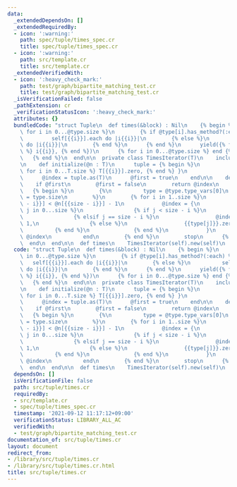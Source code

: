 ```yaml
---
data:
  _extendedDependsOn: []
  _extendedRequiredBy:
  - icon: ':warning:'
    path: spec/tuple/times_spec.cr
    title: spec/tuple/times_spec.cr
  - icon: ':warning:'
    path: src/template.cr
    title: src/template.cr
  _extendedVerifiedWith:
  - icon: ':heavy_check_mark:'
    path: test/graph/bipartite_matching_test.cr
    title: test/graph/bipartite_matching_test.cr
  _isVerificationFailed: false
  _pathExtension: cr
  _verificationStatusIcon: ':heavy_check_mark:'
  attributes: {}
  bundledCode: "struct Tuple\n  def times(&block) : Nil\n    {% begin %}\n      {%\
    \ for i in 0...@type.size %}\n        {% if @type[i].has_method?(:each) %}\n \
    \         self[{{i}}].each do |i{{i}}|\n        {% else %}\n          self[{{i}}].times\
    \ do |i{{i}}|\n        {% end %}\n      {% end %}\n      yield({% for i in 0...@type.size\
    \ %} i{{i}}, {% end %})\n      {% for i in 0...@type.size %} end {% end %}\n \
    \   {% end %}\n  end\n\n  private class TimesIterator(T)\n    include Iterator(T)\n\
    \n    def initialize(@n : T)\n      tuple = {% begin %}\n                { {%\
    \ for i in 0...T.size %} T[{{i}}].zero, {% end %} }\n              {% end %}\n\
    \      @index = tuple.as(T)\n      @first = true\n    end\n\n    def next\n  \
    \    if @first\n        @first = false\n        return @index\n      end\n   \
    \   {% begin %}\n        {%\n          type = @type.type_vars[0]\n          size\
    \ = type.size\n        %}\n        {% for i in 1..size %}\n          if @index[{{size\
    \ - i}}] < @n[{{size - i}}] - 1\n            @index = {\n              {% for\
    \ j in 0...size %}\n                {% if j < size - i %}\n                  @index[{{j}}],\n\
    \                {% elsif j == size - i %}\n                  @index[{{j}}] +\
    \ 1,\n                {% else %}\n                  {{type[j]}}.zero,\n      \
    \          {% end %}\n              {% end %}\n            }\n            return\
    \ @index\n          end\n        {% end %}\n        stop\n      {% end %}\n  \
    \  end\n  end\n\n  def times\n    TimesIterator(self).new(self)\n  end\nend\n"
  code: "struct Tuple\n  def times(&block) : Nil\n    {% begin %}\n      {% for i\
    \ in 0...@type.size %}\n        {% if @type[i].has_method?(:each) %}\n       \
    \   self[{{i}}].each do |i{{i}}|\n        {% else %}\n          self[{{i}}].times\
    \ do |i{{i}}|\n        {% end %}\n      {% end %}\n      yield({% for i in 0...@type.size\
    \ %} i{{i}}, {% end %})\n      {% for i in 0...@type.size %} end {% end %}\n \
    \   {% end %}\n  end\n\n  private class TimesIterator(T)\n    include Iterator(T)\n\
    \n    def initialize(@n : T)\n      tuple = {% begin %}\n                { {%\
    \ for i in 0...T.size %} T[{{i}}].zero, {% end %} }\n              {% end %}\n\
    \      @index = tuple.as(T)\n      @first = true\n    end\n\n    def next\n  \
    \    if @first\n        @first = false\n        return @index\n      end\n   \
    \   {% begin %}\n        {%\n          type = @type.type_vars[0]\n          size\
    \ = type.size\n        %}\n        {% for i in 1..size %}\n          if @index[{{size\
    \ - i}}] < @n[{{size - i}}] - 1\n            @index = {\n              {% for\
    \ j in 0...size %}\n                {% if j < size - i %}\n                  @index[{{j}}],\n\
    \                {% elsif j == size - i %}\n                  @index[{{j}}] +\
    \ 1,\n                {% else %}\n                  {{type[j]}}.zero,\n      \
    \          {% end %}\n              {% end %}\n            }\n            return\
    \ @index\n          end\n        {% end %}\n        stop\n      {% end %}\n  \
    \  end\n  end\n\n  def times\n    TimesIterator(self).new(self)\n  end\nend\n"
  dependsOn: []
  isVerificationFile: false
  path: src/tuple/times.cr
  requiredBy:
  - src/template.cr
  - spec/tuple/times_spec.cr
  timestamp: '2021-09-12 11:17:12+09:00'
  verificationStatus: LIBRARY_ALL_AC
  verifiedWith:
  - test/graph/bipartite_matching_test.cr
documentation_of: src/tuple/times.cr
layout: document
redirect_from:
- /library/src/tuple/times.cr
- /library/src/tuple/times.cr.html
title: src/tuple/times.cr
---
```

